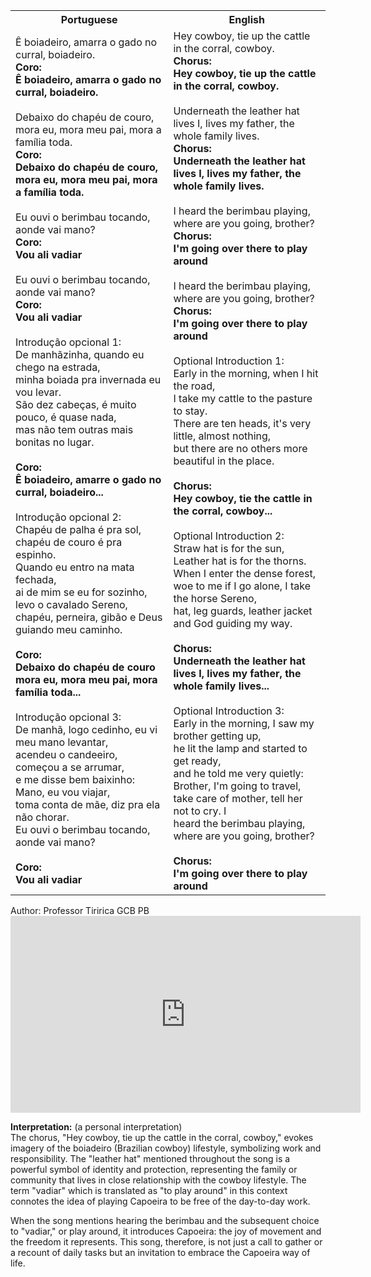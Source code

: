 <table class="capoeira-table">
    <tr class="header-row">
        <th>Portuguese</th>
        <th>English</th>
    </tr>
    <tr>
        <td>Ê boiadeiro, amarra o gado no curral, boiadeiro.<br>
        <strong>Coro:</strong><br>
        <strong>Ê boiadeiro, amarra o gado no curral, boiadeiro.</strong><br>
        <br>
        Debaixo do chapéu de couro, mora eu, mora meu pai, mora a família toda.<br>
        <strong>Coro:</strong><br>
        <strong>Debaixo do chapéu de couro, mora eu, mora meu pai, mora a família toda.</strong><br>
        <br>
        Eu ouvi o berimbau tocando, aonde vai mano?<br>
        <strong>Coro:</strong><br>
        <strong>Vou ali vadiar</strong><br>
        <br>
        Eu ouvi o berimbau tocando, aonde vai mano?<br>
        <strong>Coro:</strong><br>
        <strong>Vou ali vadiar</strong><br>
        <br>
        Introdução opcional 1:<br>
        De manhãzinha, quando eu chego na estrada,<br>
        minha boiada pra invernada eu vou levar.<br>
        São dez cabeças, é muito pouco, é quase nada,<br>
        mas não tem outras mais bonitas no lugar.<br>
        <br>
        <strong>Coro:</strong><br>
        <strong>Ê boiadeiro, amarre o gado no curral, boiadeiro...</strong><br>
        <br>
        Introdução opcional 2:<br>
        Chapéu de palha é pra sol,<br>
        chapéu de couro é pra espinho.<br>
        Quando eu entro na mata fechada,<br>
        ai de mim se eu for sozinho,<br>
        levo o cavalado Sereno,<br>
        chapéu, perneira, gibão e Deus guiando meu caminho.<br>
        <br>
        <strong>Coro:</strong><br>
        <strong>Debaixo do chapéu de couro mora eu, mora meu pai, mora família toda...</strong><br>
        <br>
        Introdução opcional 3:<br>
        De manhã, logo cedinho, eu vi meu mano levantar,<br>
        acendeu o candeeiro, começou a se arrumar,<br>
        e me disse bem baixinho: Mano, eu vou viajar,<br>
        toma conta de mãe, diz pra ela não chorar.<br>
        Eu ouvi o berimbau tocando, aonde vai mano?<br>
        <br>
        <strong>Coro:</strong><br>
        <strong>Vou ali vadiar</strong></td>
        <td>Hey cowboy, tie up the cattle in the corral, cowboy.<br>
        <strong>Chorus:</strong><br>
        <strong>Hey cowboy, tie up the cattle in the corral, cowboy.</strong><br>
        <br>
        Underneath the leather hat lives I, lives my father, the whole family lives.<br>
        <strong>Chorus:</strong><br>
        <strong>Underneath the leather hat lives I, lives my father, the whole family lives.</strong><br>
        <br>
        I heard the berimbau playing, where are you going, brother?<br>
        <strong>Chorus:</strong><br>
        <strong>I'm going over there to play around</strong><br>
        <br>
        I heard the berimbau playing, where are you going, brother?<br>
        <strong>Chorus:</strong><br>
        <strong>I'm going over there to play around</strong><br>
        <br>
        Optional Introduction 1:<br>
        Early in the morning, when I hit the road,<br>
        I take my cattle to the pasture to stay.<br>
        There are ten heads, it's very little, almost nothing,<br>
        but there are no others more beautiful in the place.<br>
        <br>
        <strong>Chorus:</strong><br>
        <strong>Hey cowboy, tie the cattle in the corral, cowboy...</strong><br>
        <br>
        Optional Introduction 2:<br>
        Straw hat is for the sun,<br>
        Leather hat is for the thorns.<br>
        When I enter the dense forest,<br>
        woe to me if I go alone, I take the horse Sereno,<br>
        hat, leg guards, leather jacket and God guiding my way.<br>
        <br>
        <strong>Chorus:</strong><br>
        <strong>Underneath the leather hat lives I, lives my father, the whole family lives...</strong><br>
        <br>
        Optional Introduction 3:<br>
        Early in the morning, I saw my brother getting up,<br>
        he lit the lamp and started to get ready,<br>
        and he told me very quietly:<br>
        Brother, I'm going to travel, take care of mother, tell her not to cry. I<br>
        heard the berimbau playing, where are you going, brother?<br>
        <br>
        <strong>Chorus:</strong><br>
        <strong>I'm going over there to play around</strong></td>
    </tr>
</table>

<figcaption>
Author: Professor Tiririca GCB PB
</figcaption>

<iframe width="560" height="315" src="https://www.youtube.com/embed/oq7b9YpMH3A" title="YouTube video player" frameborder="0" allow="accelerometer; autoplay; clipboard-write; encrypted-media; gyroscope; picture-in-picture" allowfullscreen></iframe>

**Interpretation:** (a personal interpretation)  
The chorus, "Hey cowboy, tie up the cattle in the corral, cowboy," evokes imagery of the boiadeiro (Brazilian cowboy) lifestyle, symbolizing work and responsibility. The "leather hat" mentioned throughout the song is a powerful symbol of identity and protection, representing the family or community that lives in close relationship with the cowboy lifestyle. The term "vadiar" which is translated as "to play around" in this context connotes the idea of playing Capoeira to be free of the day-to-day work.  
  
When the song mentions hearing the berimbau and the subsequent choice to "vadiar," or play around, it introduces Capoeira: the joy of movement and the freedom it represents. This song, therefore, is not just a call to gather or a recount of daily tasks but an invitation to embrace the Capoeira way of life.